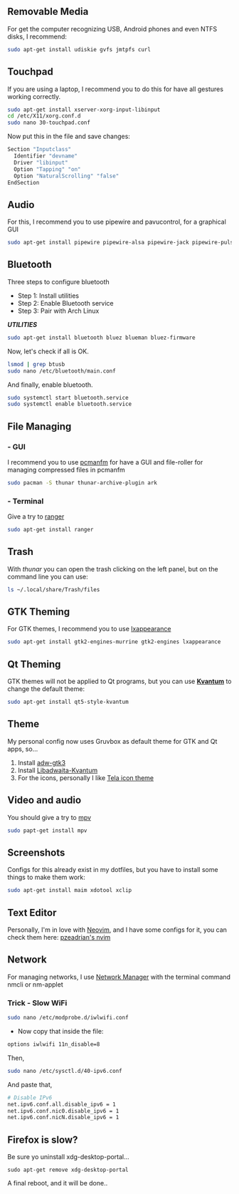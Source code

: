 ## Removable Media
For get the computer recognizing USB, Android phones and even NTFS disks, I recommend:
```bash
sudo apt-get install udiskie gvfs jmtpfs curl
```


## Touchpad
If you are using a laptop, I recommend you to do this for have all gestures working correctly.
```bash
sudo apt-get install xserver-xorg-input-libinput
cd /etc/X11/xorg.conf.d
sudo nano 30-touchpad.conf
```

Now put this in the file and save changes:
```bash
Section "Inputclass"
  Identifier "devname"
  Driver "libinput"
  Option "Tapping" "on"
  Option "NaturalScrolling" "false"
EndSection
```


## Audio
For this, I recommend you to use pipewire and pavucontrol, for a graphical GUI
```bash
sudo apt-get install pipewire pipewire-alsa pipewire-jack pipewire-pulse wireplumber pavucontrol
```

## Bluetooth
Three steps to configure bluetooth
- Step 1: Install utilities
- Step 2: Enable Bluetooth service
- Step 3: Pair with Arch Linux


***UTILITIES***
```bash
sudo apt-get install bluetooth bluez blueman bluez-firmware
```

Now, let's check if all is OK.
```bash
lsmod | grep btusb
sudo nano /etc/bluetooth/main.conf
```

And finally, enable bluetooth.
```bash
sudo systemctl start bluetooth.service
sudo systemctl enable bluetooth.service
```

## File Managing
### - GUI
I recommend you to use [pcmanfm](https://wiki.archlinux.org/title/PCManFM) for have a GUI and file-roller for managing compressed files in pcmanfm
```bash
sudo pacman -S thunar thunar-archive-plugin ark
```

### - Terminal
Give a try to [ranger](https://github.com/ranger/ranger)
```bash
sudo apt-get install ranger
```

## Trash
With *thunar* you can open the trash clicking on the left panel, but on the command
line you can use:

```bash
ls ~/.local/share/Trash/files
```

## GTK Theming
For GTK themes, I recommend you to use [lxappearance](https://github.com/lxde/lxappearance)
```bash
sudo apt-get install gtk2-engines-murrine gtk2-engines lxappearance
```

## Qt Theming

GTK themes will not be applied to Qt programs, but you can use
[**Kvantum**](https://archlinux.org/packages/?name=kvantum-qt5) to change the
default theme:

```bash
sudo apt-get install qt5-style-kvantum
```

## Theme
My personal config now uses Gruvbox as default theme for GTK and Qt apps, so...
1. Install [adw-gtk3](https://github.com/lassekongo83/adw-gtk3)
2. Install [Libadwaita-Kvantum](https://github.com/GabePoel/KvLibadwaita)
3. For the icons, personally I like [Tela icon theme](https://github.com/vinceliuice/Tela-icon-theme)

## Video and audio
You should give a try to 
[mpv](https://github.com/mpv-player/mpv)

```bash
sudo papt-get install mpv
```

## Screenshots
Configs for this already exist in my dotfiles, but you have to install some things to make them work:
```bash
sudo apt-get install maim xdotool xclip
```
## Text Editor
Personally, I'm in love with [Neovim](https://neovim.io/), and I have some configs for it, you can check them here:
[pzeadrian's nvim](https://github.com/pzeadrian/configNeovim)

## Network
For managing networks, I use [Network Manager](https://wiki.archlinux.org/title/NetworkManager) with the terminal command nmcli or nm-applet
### Trick - Slow WiFi
```bash
sudo nano /etc/modprobe.d/iwlwifi.conf
```
- Now copy that inside the file:
```bash
options iwlwifi 11n_disable=8
```
Then,
```bash
sudo nano /etc/sysctl.d/40-ipv6.conf
```
And paste that,
```bash
# Disable IPv6
net.ipv6.conf.all.disable_ipv6 = 1
net.ipv6.conf.nic0.disable_ipv6 = 1
net.ipv6.conf.nicN.disable_ipv6 = 1
```

## Firefox is slow?
Be sure yo uninstall xdg-desktop-portal...
```
sudo apt-get remove xdg-desktop-portal
```

A final reboot, and it will be done..
